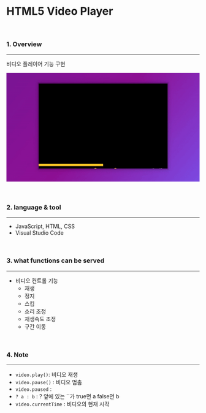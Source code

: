 # HTML5 Video Player

<br>

### 1. Overview
---

비디오 플레이어 기능 구현

![show](README.assets/show.gif)

<br>


### 2. language & tool 
---

- JavaScript, HTML, CSS
- Visual Studio Code

<br>


### 3. what functions can be served
---

- 비디오 컨트롤 기능
  - 재생
  - 정지
  - 스킵
  - 소리 조정
  - 재생속도 조정
  - 구간 이동

<br>

### 4. Note
---

- `video.play()`: 비디오 재생
- `video.pause()` : 비디오 멈춤
- `video.paused` : 
- `? a : b` : ? 앞에 있는 ``가 true면 a false면 b
- `video.currentTime` : 비디오의 현재 시각

